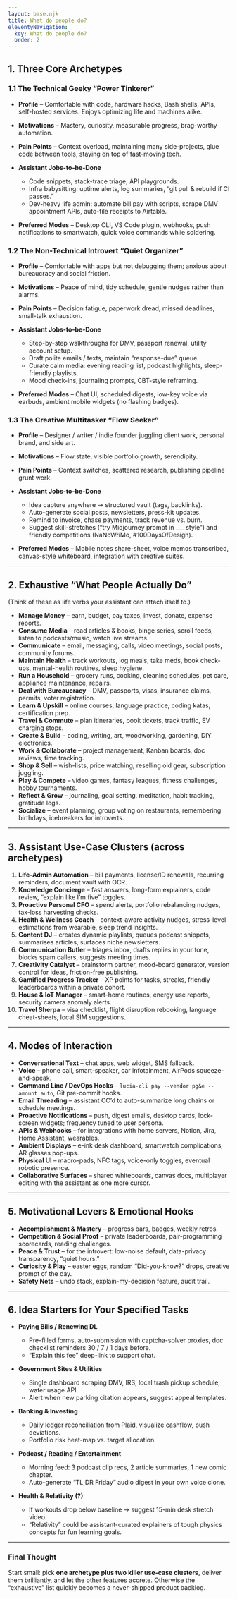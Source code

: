 ```yaml
---
layout: base.njk
title: What do people do?
eleventyNavigation:
  key: What do people do?
  order: 2
---
```


## 1. Three Core Archetypes

### 1.1 The Technical Geeky “Power Tinkerer”

* **Profile** – Comfortable with code, hardware hacks, Bash shells, APIs, self-hosted services. Enjoys optimizing life and machines alike.
* **Motivations** – Mastery, curiosity, measurable progress, brag-worthy automation.
* **Pain Points** – Context overload, maintaining many side-projects, glue code between tools, staying on top of fast-moving tech.
* **Assistant Jobs-to-be-Done**

  * Code snippets, stack-trace triage, API playgrounds.
  * Infra babysitting: uptime alerts, log summaries, “git pull & rebuild if CI passes.”
  * Dev-heavy life admin: automate bill pay with scripts, scrape DMV appointment APIs, auto-file receipts to Airtable.
* **Preferred Modes** – Desktop CLI, VS Code plugin, webhooks, push notifications to smartwatch, quick voice commands while soldering.

### 1.2 The Non-Technical Introvert “Quiet Organizer”

* **Profile** – Comfortable with apps but not debugging them; anxious about bureaucracy and social friction.
* **Motivations** – Peace of mind, tidy schedule, gentle nudges rather than alarms.
* **Pain Points** – Decision fatigue, paperwork dread, missed deadlines, small-talk exhaustion.
* **Assistant Jobs-to-be-Done**

  * Step-by-step walkthroughs for DMV, passport renewal, utility account setup.
  * Draft polite emails / texts, maintain “response-due” queue.
  * Curate calm media: evening reading list, podcast highlights, sleep-friendly playlists.
  * Mood check-ins, journaling prompts, CBT-style reframing.
* **Preferred Modes** – Chat UI, scheduled digests, low-key voice via earbuds, ambient mobile widgets (no flashing badges).

### 1.3 The Creative Multitasker “Flow Seeker”

* **Profile** – Designer / writer / indie founder juggling client work, personal brand, and side art.
* **Motivations** – Flow state, visible portfolio growth, serendipity.
* **Pain Points** – Context switches, scattered research, publishing pipeline grunt work.
* **Assistant Jobs-to-be-Done**

  * Idea capture anywhere → structured vault (tags, backlinks).
  * Auto-generate social posts, newsletters, press-kit updates.
  * Remind to invoice, chase payments, track revenue vs. burn.
  * Suggest skill-stretches (“try Midjourney prompt in \_\_\_ style”) and friendly competitions (NaNoWriMo, #100DaysOfDesign).
* **Preferred Modes** – Mobile notes share-sheet, voice memos transcribed, canvas-style whiteboard, integration with creative suites.

---

## 2. Exhaustive “What People Actually Do”

(Think of these as life verbs your assistant can attach itself to.)

* **Manage Money** – earn, budget, pay taxes, invest, donate, expense reports.
* **Consume Media** – read articles & books, binge series, scroll feeds, listen to podcasts/music, watch live streams.
* **Communicate** – email, messaging, calls, video meetings, social posts, community forums.
* **Maintain Health** – track workouts, log meals, take meds, book check-ups, mental-health routines, sleep hygiene.
* **Run a Household** – grocery runs, cooking, cleaning schedules, pet care, appliance maintenance, repairs.
* **Deal with Bureaucracy** – DMV, passports, visas, insurance claims, permits, voter registration.
* **Learn & Upskill** – online courses, language practice, coding katas, certification prep.
* **Travel & Commute** – plan itineraries, book tickets, track traffic, EV charging stops.
* **Create & Build** – coding, writing, art, woodworking, gardening, DIY electronics.
* **Work & Collaborate** – project management, Kanban boards, doc reviews, time tracking.
* **Shop & Sell** – wish-lists, price watching, reselling old gear, subscription juggling.
* **Play & Compete** – video games, fantasy leagues, fitness challenges, hobby tournaments.
* **Reflect & Grow** – journaling, goal setting, meditation, habit tracking, gratitude logs.
* **Socialize** – event planning, group voting on restaurants, remembering birthdays, icebreakers for introverts.

---

## 3. Assistant Use-Case Clusters (across archetypes)

1. **Life-Admin Automation** – bill payments, license/ID renewals, recurring reminders, document vault with OCR.
2. **Knowledge Concierge** – fast answers, long-form explainers, code review, “explain like I’m five” toggles.
3. **Proactive Personal CFO** – spend alerts, portfolio rebalancing nudges, tax-loss harvesting checks.
4. **Health & Wellness Coach** – context-aware activity nudges, stress-level estimations from wearable, sleep trend insights.
5. **Content DJ** – creates dynamic playlists, queues podcast snippets, summarises articles, surfaces niche newsletters.
6. **Communication Butler** – triages inbox, drafts replies in your tone, blocks spam callers, suggests meeting times.
7. **Creativity Catalyst** – brainstorm partner, mood-board generator, version control for ideas, friction-free publishing.
8. **Gamified Progress Tracker** – XP points for tasks, streaks, friendly leaderboards within a private cohort.
9. **House & IoT Manager** – smart-home routines, energy use reports, security camera anomaly alerts.
10. **Travel Sherpa** – visa checklist, flight disruption rebooking, language cheat-sheets, local SIM suggestions.

---

## 4. Modes of Interaction

* **Conversational Text** – chat apps, web widget, SMS fallback.
* **Voice** – phone call, smart-speaker, car infotainment, AirPods squeeze-and-speak.
* **Command Line / DevOps Hooks** – `lucia-cli pay --vendor pg&e --amount auto`, Git pre-commit hooks.
* **Email Threading** – assistant CC’d to auto-summarize long chains or schedule meetings.
* **Proactive Notifications** – push, digest emails, desktop cards, lock-screen widgets; frequency tuned to user persona.
* **APIs & Webhooks** – for integrations with home servers, Notion, Jira, Home Assistant, wearables.
* **Ambient Displays** – e-ink desk dashboard, smartwatch complications, AR glasses pop-ups.
* **Physical UI** – macro-pads, NFC tags, voice-only toggles, eventual robotic presence.
* **Collaborative Surfaces** – shared whiteboards, canvas docs, multiplayer editing with the assistant as one more cursor.

---

## 5. Motivational Levers & Emotional Hooks

* **Accomplishment & Mastery** – progress bars, badges, weekly retros.
* **Competition & Social Proof** – private leaderboards, pair-programming scorecards, reading challenges.
* **Peace & Trust** – for the introvert: low-noise default, data-privacy transparency, “quiet hours.”
* **Curiosity & Play** – easter eggs, random “Did-you-know?” drops, creative prompt of the day.
* **Safety Nets** – undo stack, explain-my-decision feature, audit trail.

---

## 6. Idea Starters for Your Specified Tasks

* **Paying Bills / Renewing DL**

  * Pre-filled forms, auto-submission with captcha-solver proxies, doc checklist reminders 30 / 7 / 1 days before.
  * “Explain this fee” deep-link to support chat.
* **Government Sites & Utilities**

  * Single dashboard scraping DMV, IRS, local trash pickup schedule, water usage API.
  * Alert when new parking citation appears, suggest appeal templates.
* **Banking & Investing**

  * Daily ledger reconciliation from Plaid, visualize cashflow, push deviations.
  * Portfolio risk heat-map vs. target allocation.
* **Podcast / Reading / Entertainment**

  * Morning feed: 3 podcast clip recs, 2 article summaries, 1 new comic chapter.
  * Auto-generate “TL;DR Friday” audio digest in your own voice clone.
* **Health & Relativity (?)**

  * If workouts drop below baseline → suggest 15-min desk stretch video.
  * “Relativity” could be assistant-curated explainers of tough physics concepts for fun learning goals.

---

### Final Thought

Start small: pick **one archetype plus two killer use-case clusters**, deliver them brilliantly, and let the other features accrete. Otherwise the “exhaustive” list quickly becomes a never-shipped product backlog.
